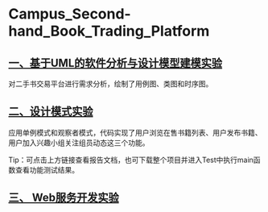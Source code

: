 # Campus_Second-hand_Book_Trading_Platform

## [一、基于UML的软件分析与设计模型建模实验](第一次实验_UML图/第一次实验_UML图.md)
对二手书交易平台进行需求分析，绘制了用例图、类图和时序图。

## [二、设计模式实验](第二次实验_报告文档.md)
应用单例模式和观察者模式，代码实现了用户浏览在售书籍列表、用户发布书籍、用户加入兴趣小组关注组员动态这三个功能。

Tip：可点击上方链接查看报告文档，也可下载整个项目并进入Test中执行main函数查看功能测试结果。

## [三、 Web服务开发实验](第三次实验_报告文档.md)